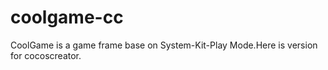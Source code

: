 # coolgame-cc
 CoolGame is a game frame base on System-Kit-Play Mode.Here is version for cocoscreator.

